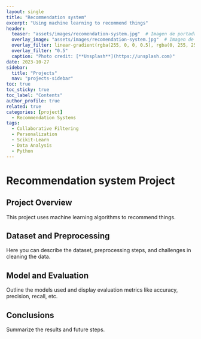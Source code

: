 ```yaml
---
layout: single
title: "Recommendation system"
excerpt: "Using machine learning to recommend things"
header:
  teaser: "assets/images/recomendation-system.jpg"  # Imagen de portada del proyecto
  overlay_image: "assets/images/recomendation-system.jpg"  # Imagen de portada del proyecto
  overlay_filter: linear-gradient(rgba(255, 0, 0, 0.5), rgba(0, 255, 255, 0.5))
  overlay_filter: "0.5"
  caption: "Photo credit: [**Unsplash**](https://unsplash.com)"
date: 2023-10-27
sidebar:
  title: "Projects"
  nav: "projects-sidebar"
toc: true
toc_sticky: true
toc_label: "Contents"
author_profile: true
related: true
categories: [project]
  - Recommendation Systems
tags:
  - Collaborative Filtering
  - Personalization
  - Scikit-Learn
  - Data Analysis
  - Python
---
```


# Recommendation system Project

## Project Overview
This project uses machine learning algorithms to recommend things.

<!-- 

-  Usa matrices de similitud o modelos basados en contenido.
	•	Ingeniería de características: Trabaja en mejorar la calidad de los datos de entrada.
	•	Tuning de hiperparámetros: Experimenta con la búsqueda de hiperparámetros (Grid Search, Random Search) y técnicas como optimización bayesiana.

 -->

## Dataset and Preprocessing
Here you can describe the dataset, preprocessing steps, and challenges in cleaning the data.

<!-- 
Proyecto 3: Sistema de Recomendación para Productos en E-commerce

Objetivo: Construir un sistema de recomendación que sugiera productos a los usuarios en función de sus interacciones anteriores.

Paso a Paso

	1.	Definición del Problema y Recolección de Datos
	•	Objetivo: Crear recomendaciones personalizadas de productos para los usuarios.
	•	Datos: Usa datasets de e-commerce como Retailrocket o Amazon Product Data en Kaggle o los datasets de MovieLens (para sistemas de recomendación basados en películas).
	2.	Exploración y Limpieza de Datos
	•	Análisis de patrones de usuario: Examina cómo interactúan los usuarios con los productos.
	•	Filtrado de datos: Elimina elementos o usuarios con pocas interacciones (para evitar ruido).
	3.	Selecciona un Enfoque de Recomendación
	•	Filtrado colaborativo: Basado en las interacciones de los usuarios.
	•	Filtrado basado en contenido: Basado en las características de los productos.
	•	Modelos híbridos: Combinan filtrado colaborativo y basado en contenido.
	4.	Desarrollo del Modelo
	•	Filtrado colaborativo:
	•	Usa matrices de similitud para calcular qué productos son similares a los que el usuario ha comprado o valorado.
	•	Implementa un modelo de factorización de matrices como SVD para crear recomendaciones.
	•	Basado en contenido:
	•	Vectoriza características de productos usando TF-IDF o CountVectorizer (en caso de productos con descripciones textuales).
	•	Calcula similitudes entre los productos usando cosine similarity.
	5.	Entrenamiento y Optimización del Modelo
	•	Optimiza la matriz de recomendaciones utilizando cross-validation para evitar sobreajuste.
	•	Experimenta con tuning de hiperparámetros en los modelos de recomendación.
	6.	Evaluación del Modelo
	•	Usa métricas como Precision@K y Recall@K para evaluar el modelo.
	•	Compara modelos de filtrado colaborativo con otros enfoques para encontrar el mejor ajuste.
	7.	Despliegue
	•	API de Recomendación: Despliega el sistema en una API que pueda recibir un usuario como entrada y devolver recomendaciones personalizadas.
	•	Dashboard Interactivo: Muestra las recomendaciones y la información del producto en una interfaz visual (por ejemplo, usando Streamlit o Plotly Dash).
 -->

## Model and Evaluation
Outline the models used and display evaluation metrics like accuracy, precision, recall, etc.

<!-- // ![ROC Curve](/assets/images/fraud_detection_roc.png) -->

## Conclusions
Summarize the results and future steps.
